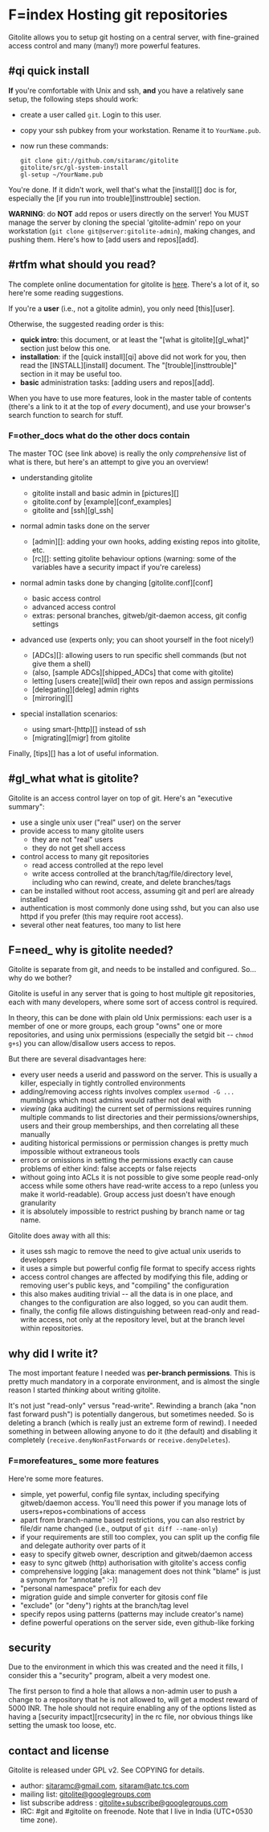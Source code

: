 # F=index Hosting git repositories

Gitolite allows you to setup git hosting on a central server, with
fine-grained access control and many (many!) more powerful features.

## #qi quick install

**If** you're comfortable with Unix and ssh, **and** you have a relatively
sane setup, the following steps should work:

  * create a user called `git`.  Login to this user.
  * copy your ssh pubkey from your workstation.  Rename it to `YourName.pub`.
  * now run these commands:

        git clone git://github.com/sitaramc/gitolite
        gitolite/src/gl-system-install
        gl-setup ~/YourName.pub

You're done.  If it didn't work, well that's what the [install][] doc is for,
especially the [if you run into trouble][insttrouble] section.

**WARNING**: do **NOT** add repos or users directly on the server!  You MUST
manage the server by cloning the special 'gitolite-admin' repo on your
workstation (`git clone git@server:gitolite-admin`), making changes, and
pushing them.  Here's how to [add users and repos][add].

## #rtfm what should you read?

The complete online documentation for gitolite is
[here](http://sitaramc.github.com/gitolite).  There's a lot of it, so here're
some reading suggestions.

If you're a **user** (i.e., not a gitolite admin), you only need [this][user].

Otherwise, the suggested reading order is this:

  * **quick intro**: this document, or at least the "[what is
    gitolite][gl_what]" section just below this one.
  * **installation**: if the [quick install][qi] above did not work for you,
    then read the [INSTALL][install] document.  The "[trouble][insttrouble]"
    section in it may be useful too.
  * **basic** administration tasks: [adding users and repos][add].

When you have to use more features, look in the master table of contents
(there's a link to it at the top of *every* document), and use your browser's
search function to search for stuff.

### F=other_docs what do the other docs contain

The master TOC (see link above) is really the only *comprehensive* list of
what is there, but here's an attempt to give you an overview!

  * understanding gitolite
      * gitolite install and basic admin in [pictures][]
      * gitolite.conf by [example][conf_examples]
      * gitolite and [ssh][gl_ssh]

  * normal admin tasks done on the server
      * [admin][]: adding your own hooks, adding existing repos into gitolite, etc.
      * [rc][]: setting gitolite behaviour options (warning: some of the
        variables have a security impact if you're careless)

  * normal admin tasks done by changing [gitolite.conf][conf]
      * basic access control
      * advanced access control
      * extras: personal branches, gitweb/git-daemon access, git config settings

  * advanced use (experts only; you can shoot yourself in the foot nicely!)
      * [ADCs][]: allowing users to run specific shell commands (but not give them a shell)
      * (also, [sample ADCs][shipped_ADCs] that come with gitolite)
      * letting [users create][wild] their own repos and assign permissions
      * [delegating][deleg] admin rights
      * [mirroring][]

  * special installation scenarios:
      * using smart-[http][] instead of ssh
      * [migrating][migr] from gitolite

Finally, [tips][] has a lot of useful information.

## #gl_what what is gitolite?

Gitolite is an access control layer on top of git.  Here's an "executive
summary":

  * use a single unix user ("real" user) on the server
  * provide access to many gitolite users
      * they are not "real" users
      * they do not get shell access
  * control access to many git repositories
      * read access controlled at the repo level
      * write access controlled at the branch/tag/file/directory level,
        including who can rewind, create, and delete branches/tags
  * can be installed without root access, assuming git and perl are already
    installed
  * authentication is most commonly done using sshd, but you can also use
    httpd if you prefer (this may require root access).
  * several other neat features, too many to list here

## F=need_ why is gitolite needed?

Gitolite is separate from git, and needs to be installed and configured.  So...
why do we bother?

Gitolite is useful in any server that is going to host multiple git
repositories, each with many developers, where some sort of access control is
required.

In theory, this can be done with plain old Unix permissions: each user is a
member of one or more groups, each group "owns" one or more repositories, and
using unix permissions (especially the setgid bit -- `chmod g+s`) you can
allow/disallow users access to repos.

But there are several disadvantages here:

  * every user needs a userid and password on the server.  This is usually a
    killer, especially in tightly controlled environments
  * adding/removing access rights involves complex `usermod -G ...` mumblings
    which most admins would rather not deal with
  * *viewing* (aka auditing) the current set of permissions requires running
    multiple commands to list directories and their permissions/ownerships,
    users and their group memberships, and then correlating all these manually
  * auditing historical permissions or permission changes is pretty much
    impossible without extraneous tools
  * errors or omissions in setting the permissions exactly can cause problems
    of either kind: false accepts or false rejects
  * without going into ACLs it is not possible to give some people read-only
    access while some others have read-write access to a repo (unless you make
    it world-readable).  Group access just doesn't have enough granularity
  * it is absolutely impossible to restrict pushing by branch name or tag
    name.

Gitolite does away with all this:

  * it uses ssh magic to remove the need to give actual unix userids to
    developers
  * it uses a simple but powerful config file format to specify access rights
  * access control changes are affected by modifying this file, adding or
    removing user's public keys, and "compiling" the configuration
  * this also makes auditing trivial -- all the data is in one place, and
    changes to the configuration are also logged, so you can audit them.
  * finally, the config file allows distinguishing between read-only and
    read-write access, not only at the repository level, but at the branch
    level within repositories.

## why did I write it?

The most important feature I needed was **per-branch permissions**.  This is
pretty much mandatory in a corporate environment, and is almost the single
reason I started *thinking* about writing gitolite.

It's not just "read-only" versus "read-write".  Rewinding a branch (aka "non
fast forward push") is potentially dangerous, but sometimes needed.  So is
deleting a branch (which is really just an extreme form of rewind).  I needed
something in between allowing anyone to do it (the default) and disabling it
completely (`receive.denyNonFastForwards` or `receive.denyDeletes`).

### F=morefeatures_ some more features

Here're some more features.

  * simple, yet powerful, config file syntax, including specifying
    gitweb/daemon access.  You'll need this power if you manage lots of
    users+repos+combinations of access
  * apart from branch-name based restrictions, you can also restrict by
    file/dir name changed (i.e., output of `git diff --name-only`)
  * if your requirements are still too complex, you can split up the config
    file and delegate authority over parts of it
  * easy to specify gitweb owner, description and gitweb/daemon access
  * easy to sync gitweb (http) authorisation with gitolite's access config
  * comprehensive logging [aka: management does not think "blame" is just a
    synonym for "annotate" :-)]
  * "personal namespace" prefix for each dev
  * migration guide and simple converter for gitosis conf file
  * "exclude" (or "deny") rights at the branch/tag level
  * specify repos using patterns (patterns may include creator's name)
  * define powerful operations on the server side, even github-like forking

## security

Due to the environment in which this was created and the need it fills, I
consider this a "security" program, albeit a very modest one.

The first person to find a hole that allows a non-admin user to push a change
to a repository that he is not allowed to, will get a modest reward of 5000
INR.  The hole should not require enabling any of the options listed as having
a [security impact][rcsecurity] in the rc file, nor obvious things like setting
the umask too loose, etc.

## contact and license

Gitolite is released under GPL v2.  See COPYING for details.

  * author: sitaramc@gmail.com, sitaram@atc.tcs.com
  * mailing list: gitolite@googlegroups.com
  * list subscribe address : gitolite+subscribe@googlegroups.com
  * IRC: #git and #gitolite on freenode.  Note that I live in India (UTC+0530
    time zone).












